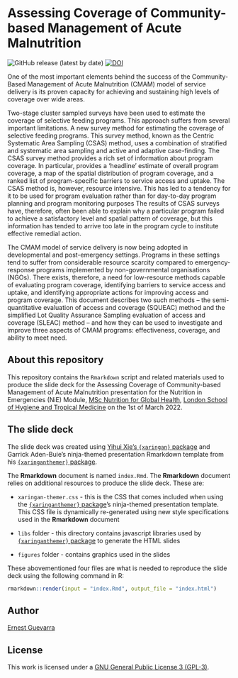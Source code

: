 
<!-- README.md is generated from README.Rmd. Please edit that file -->

# Assessing Coverage of Community-based Management of Acute Malnutrition

<!-- badges: start -->

![GitHub release (latest by
date)](https://img.shields.io/github/v/release/ernestguevarra/coverageCMAM)
[![DOI](https://zenodo.org/badge/173656565.svg)](https://zenodo.org/badge/latestdoi/173656565)
<!-- badges: end -->

One of the most important elements behind the success of the
Community-Based Management of Acute Malnutrition (CMAM) model of service
delivery is its proven capacity for achieving and sustaining high levels
of coverage over wide areas.

Two-stage cluster sampled surveys have been used to estimate the
coverage of selective feeding programs. This approach suffers from
several important limitations. A new survey method for estimating the
coverage of selective feeding programs. This survey method, known as the
Centric Systematic Area Sampling (CSAS) method, uses a combination of
stratified and systematic area sampling and active and adaptive
case-finding. The CSAS survey method provides a rich set of information
about program coverage. In particular, provides a ‘headline’ estimate of
overall program coverage, a map of the spatial distribution of program
coverage, and a ranked list of program-specific barriers to service
access and uptake. The CSAS method is, however, resource intensive. This
has led to a tendency for it to be used for program evaluation rather
than for day-to-day program planning and program monitoring purposes The
results of CSAS surveys have, therefore, often been able to explain why
a particular program failed to achieve a satisfactory level and spatial
pattern of coverage, but this information has tended to arrive too late
in the program cycle to institute effective remedial action.

The CMAM model of service delivery is now being adopted in developmental
and post-emergency settings. Programs in these settings tend to suffer
from considerable resource scarcity compared to emergency-response
programs implemented by non-governmental organisations (NGOs). There
exists, therefore, a need for low-resource methods capable of evaluating
program coverage, identifying barriers to service access and uptake, and
identifying appropriate actions for improving access and program
coverage. This document describes two such methods – the
semi-quantitative evaluation of access and coverage (SQUEAC) method and
the simplified Lot Quality Assurance Sampling evaluation of access and
coverage (SLEAC) method – and how they can be used to investigate and
improve three aspects of CMAM programs: effectiveness, coverage, and
ability to meet need.

## About this repository

This repository contains the `Rmarkdown` script and related materials
used to produce the slide deck for the Assessing Coverage of
Community-based Management of Acute Malnutrition presentation for the
Nutrition in Emergencies (NiE) Module, [MSc Nutrition for Global
Health](https://www.lshtm.ac.uk/study/courses/masters-degrees/nutrition-global-health),
[London School of Hygiene and Tropical
Medicine](https://www.lshtm.ac.uk/) on the 1st of March 2022.

## The slide deck

The slide deck was created using [Yihui Xie’s `{xaringan}`
package](https://github.com/yihui/xaringan) and Garrick Aden-Buie’s
ninja-themed presentation Rmarkdown template from his
[`{xaringanthemer}`
package](https://github.com/gadenbuie/xaringanthemer).

The **Rmarkdown** document is named `index.Rmd`. The **Rmarkdown**
document relies on additional resources to produce the slide deck. These
are:

-   `xaringan-themer.css` - this is the CSS that comes included when
    using the [`{xaringanthemer}`
    package](https://github.com/gadenbuie/xaringanthemer)’s ninja-themed
    presentation template. This CSS file is dynamically re-generated
    using new style specifications used in the **Rmarkdown** document

-   `libs` folder - this directory contains javascript libraries used by
    [`{xaringanthemer}`
    package](https://github.com/gadenbuie/xaringanthemer) to generate
    the HTML slides

-   `figures` folder - contains graphics used in the slides

These abovementioned four files are what is needed to reproduce the
slide deck using the following command in R:

``` r
rmarkdown::render(input = "index.Rmd", output_file = "index.html")
```

## Author

[Ernest Guevarra](https://ernest.guevarra.io)

## License

This work is licensed under a [GNU General Public License 3
(GPL-3)](https://github.com/ernestguevarra/coverageCMAM/blob/master/LICENSE.md).
